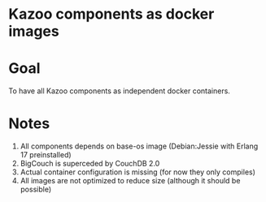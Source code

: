 Kazoo components as docker images
=================================

Goal
====

To have all Kazoo components as independent docker containers.

Notes
=====

1. All components depends on base-os image (Debian:Jessie with Erlang 17 preinstalled)
2. BigCouch is superceded by CouchDB 2.0
3. Actual container configuration is missing (for now they only compiles)
4. All images are not optimized to reduce size (although it should be possible)
